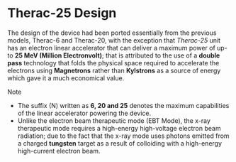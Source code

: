 # Therac-25 Design

The design of the device had been ported essentially from the previous models, Therac-6 and Therac-20, with the exception that _Therac-25_ unit has an electron linear accelerator that can deliver a maximum power of up-to **25 MeV (Million Electronvolt)**; that is attributed to the use of a **double pass** technology that folds the physical space required to accelerate the electrons using **Magnetrons** rather than **Kylstrons** as a source of energy which gave it a much economical value.

> [!NOTE]
>
> * The suffix (N) written as **6, 20 and 25** denotes the maximum capabilities of the linear accelerator powering the device.
> * Unlike the electron beam therapeutic mode (EBT Mode), the x-ray therapeutic mode requires a high-energy high-voltage electron beam radiation;
> due to the fact that the x-ray mode uses photons emitted from a charged **tungsten** target as a result of colloiding with a high-energy high-current electron beam.

